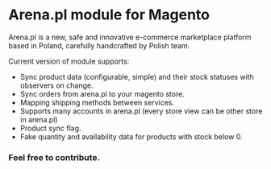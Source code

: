 # Arena.pl module for Magento

Arena.pl is a new, safe and innovative e-commerce marketplace platform based in Poland, carefully handcrafted by Polish team.

Current version of module supports:

- Sync product data (configurable, simple) and their stock statuses with observers on change.
- Sync orders from arena.pl to your magento store.
- Mapping shipping methods between services.
- Supports many accounts in arena.pl (every store view can be other store in arena.pl)
- Product sync flag.
- Fake quantity and availability data for products with stock below 0.


### Feel free to contribute.
